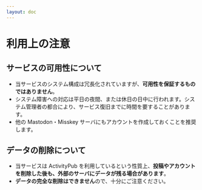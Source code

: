 ```yaml
---
layout: doc
---
```


# 利用上の注意

## サービスの可用性について

- 当サービスのシステム構成は冗長化されていますが、**可用性を保証するものではありません**。
- システム障害への対応は平日の夜間、または休日の日中に行われます。システム管理者の都合により、サービス復旧までに時間を要することがあります。
- 他の Mastodon・Misskey サーバにもアカウントを作成しておくことを推奨します。

## データの削除について
- 当サービスは ActivityPub を利用しているという性質上、**投稿やアカウントを削除した後も、外部のサーバにデータが残る場合があります**。
- **データの完全な削除はできません**ので、十分にご注意ください。

